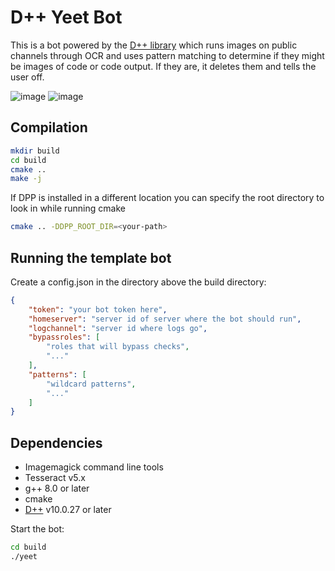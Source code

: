 # D++ Yeet Bot

This is a bot powered by the [D++ library](https://dpp.dev) which runs images on public channels through OCR and uses pattern matching to determine if they might be images of code or code output. If they are, it deletes them and tells the user off.

![image](https://github.com/brainboxdotcc/yeet/assets/1556794/1366d2c3-9c4f-46ac-82d0-ad698d994487) ![image](https://github.com/brainboxdotcc/yeet/assets/1556794/8b4b0173-db2e-4489-a50f-a4582c7de228)

## Compilation

```bash
mkdir build
cd build
cmake ..
make -j
```

If DPP is installed in a different location you can specify the root directory to look in while running cmake 

```bash
cmake .. -DDPP_ROOT_DIR=<your-path>
```

## Running the template bot

Create a config.json in the directory above the build directory:

```json
{
    "token": "your bot token here", 
    "homeserver": "server id of server where the bot should run",
    "logchannel": "server id where logs go",
    "bypassroles": [
        "roles that will bypass checks",
        "..."
    ],
    "patterns": [
        "wildcard patterns",
        "..."
    ]
}
```

## Dependencies

* Imagemagick command line tools
* Tesseract v5.x
* g++ 8.0 or later
* cmake
* [D++](https://github.com/brainboxdotcc/dpp) v10.0.27 or later

Start the bot:

```bash
cd build
./yeet
```
